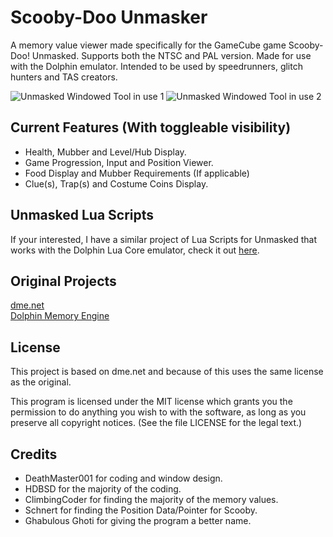 # Scooby-Doo Unmasker
A memory value viewer made specifically for the GameCube game Scooby-Doo! Unmasked. Supports both the NTSC and PAL version. Made for use with the Dolphin emulator. Intended to be used by speedrunners, glitch hunters and TAS creators.

![Unmasked Windowed Tool in use 1](https://i.imgur.com/H8zu5Mp.png)
![Unmasked Windowed Tool in use 2](https://i.imgur.com/RU4Ab2Z.png)

## Current Features (With toggleable visibility)
- Health, Mubber and Level/Hub Display.
- Game Progression, Input and Position Viewer.
- Food Display and Mubber Requirements (If applicable)
- Clue(s), Trap(s) and Costume Coins Display.

## Unmasked Lua Scripts
If your interested, I have a similar project of Lua Scripts for Unmasked that works with the Dolphin Lua Core emulator, check it out [here](https://github.com/DeathMaster001/Scooby-Doo-Unmasked-Lua-Scripts).

## Original Projects

[dme.net](https://github.com/HDBSD/dme.net)\
[Dolphin Memory Engine](https://github.com/aldelaro5/Dolphin-memory-engine/)

## License

This project is based on dme.net and because of this uses the same license as the original.

This program is licensed under the MIT license which grants you the permission to do anything you wish to with the software, as long as you preserve all copyright notices. (See the file LICENSE for the legal text.)

## Credits
- DeathMaster001 for coding and window design.
- HDBSD for the majority of the coding.
- ClimbingCoder for finding the majority of the memory values.
- Schnert for finding the Position Data/Pointer for Scooby.
- Ghabulous Ghoti for giving the program a better name.

